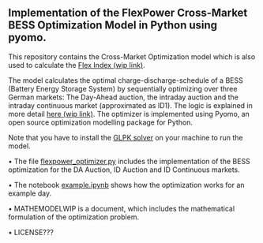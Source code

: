 ## Implementation of the FlexPower Cross-Market BESS Optimization Model in Python using pyomo.

This repository contains the Cross-Market Optimization model which is also used to calculate the [Flex Index (wip link)](https://flex-power.energy/?page_id=5811). 

The model calculates the optimal charge-discharge-schedule of a BESS (Battery Energy Storage System) by sequentially optimizing over three German markets: The Day-Ahead auction, the intraday auction and the intraday continuous market (approximated as ID1). The logic is explained in more detail [here (wip link)](https://flex-power.energy/?page_id=5811). The optimizer is implemented using Pyomo, an open source optimization modelling package for Python.

Note that you have to install the [GLPK solver](https://www.gnu.org/software/glpk/) on your machine to run the model. 



• The file [flexpower_optimizer.py](flexpower_optimizer.py) includes the implementation of the BESS optimization for the DA Auction, ID Auction and ID Continuous markets. 

• The notebook [example.ipynb](example.ipynb) shows how the optimization works for an example day.

• MATHEMODELWIP is a document, which includes the mathematical formulation of the optimization problem. 

• LICENSE??? 
